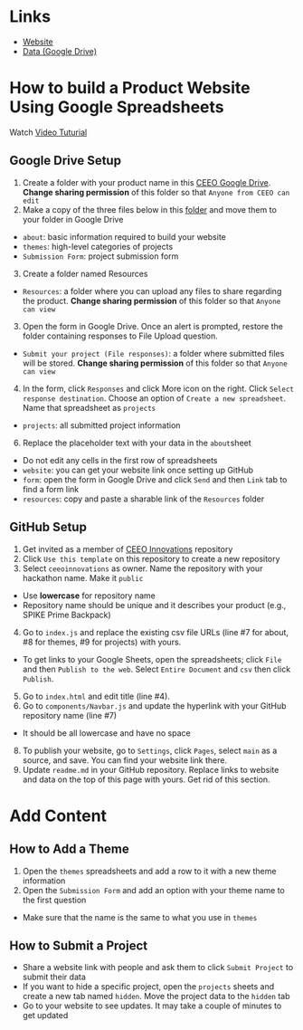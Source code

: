 # Links #
* [Website](https://ceeoinnovations.github.io/hackathon-2021/)
* [Data (Google Drive)](https://drive.google.com/drive/folders/1QYH_SIuhGPQyQdSwdye5zqEzu_FLeaNi?usp=sharing)

# How to build a Product Website Using Google Spreadsheets #
Watch [Video Tuturial](https://youtu.be/VapCknrpzP8)

## Google Drive Setup ##
1. Create a folder with your product name in this [CEEO Google Drive](https://drive.google.com/drive/folders/1Zw7Z4XYys5PYWmt3IgDSBJGUQ6AI8Yr0?usp=sharing). **Change sharing permission** of this folder so that `Anyone from CEEO can edit`
2. Make a copy of the three files below in this [folder](https://drive.google.com/drive/folders/1QYH_SIuhGPQyQdSwdye5zqEzu_FLeaNi?usp=sharing) and move them to your folder in Google Drive
* `about`: basic information required to build your website
* `themes`: high-level categories of projects
* `Submission Form`: project submission form
3. Create a folder named Resources
* `Resources`: a folder where you can upload any files to share regarding the product. **Change sharing permission** of this folder so that `Anyone can view`
3. Open the form in Google Drive. Once an alert is prompted, restore the folder containing responses to File Upload question. 
* `Submit your project (File responses)`: a folder where submitted files will be stored. **Change sharing permission** of this folder so that `Anyone can view`
4. In the form, click `Responses` and click More icon on the right. Click `Select response destination`. Choose an option of `Create a new spreadsheet`. Name that spreadsheet as `projects`
* `projects`: all submitted project information
6. Replace the placeholder text with your data in the `about`sheet
* Do not edit any cells in the first row of spreadsheets
* `website`: you can get your website link once setting up GitHub
* `form`: open the form in Google Drive and click `Send` and then `Link` tab to find a form link
* `resources`: copy and paste a sharable link of the `Resources` folder

## GitHub Setup ##
1. Get invited as a member of [CEEO Innovations](https://github.com/ceeoinnovations) repository
2. Click `Use this template` on this repository to create a new repository 
3. Select `ceeoinnovations` as owner. Name the repository with your hackathon name. Make it `public`
* Use **lowercase** for repository name
* Repository name should be unique and it describes your product (e.g., SPIKE Prime Backpack) 
4. Go to `index.js` and replace the existing csv file URLs (line #7 for about, #8 for themes, #9 for projects) with yours. 
* To get links to your Google Sheets, open the spreadsheets; click `File` and then `Publish to the web`. Select `Entire Document` and `csv` then click `Publish`.
5. Go to `index.html` and edit title (line #4). 
6. Go to `components/Navbar.js` and update the hyperlink with your GitHub repository name (line #7) 
* It should be all lowercase and have no space 
8. To publish your website, go to `Settings`, click `Pages`, select `main` as a source, and save. You can find your website link there.
9. Update `readme.md` in your GitHub repository. Replace links to website and data on the top of this page with yours. Get rid of this section.

# Add Content #
## How to Add a Theme ##
1. Open the `themes` spreadsheets and add a row to it with a new theme information
2. Open the `Submission Form` and add an option with your theme name to the first question
* Make sure that the name is the same to what you use in `themes`

## How to Submit a Project ##
* Share a website link with people and ask them to click `Submit Project` to submit their data
* If you want to hide a specific project, open the `projects` sheets and create a new tab named `hidden`. Move the project data to the `hidden` tab
* Go to your website to see updates. It may take a couple of minutes to get updated
